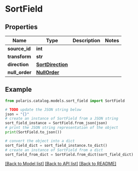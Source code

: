 <!--

 Licensed to the Apache Software Foundation (ASF) under one
 or more contributor license agreements.  See the NOTICE file
 distributed with this work for additional information
 regarding copyright ownership.  The ASF licenses this file
 to you under the Apache License, Version 2.0 (the
 "License"); you may not use this file except in compliance
 with the License.  You may obtain a copy of the License at

   http://www.apache.org/licenses/LICENSE-2.0

 Unless required by applicable law or agreed to in writing,
 software distributed under the License is distributed on an
 "AS IS" BASIS, WITHOUT WARRANTIES OR CONDITIONS OF ANY
 KIND, either express or implied.  See the License for the
 specific language governing permissions and limitations
 under the License.

-->
# SortField


## Properties

Name | Type | Description | Notes
------------ | ------------- | ------------- | -------------
**source_id** | **int** |  | 
**transform** | **str** |  | 
**direction** | [**SortDirection**](SortDirection.md) |  | 
**null_order** | [**NullOrder**](NullOrder.md) |  | 

## Example

```python
from polaris.catalog.models.sort_field import SortField

# TODO update the JSON string below
json = "{}"
# create an instance of SortField from a JSON string
sort_field_instance = SortField.from_json(json)
# print the JSON string representation of the object
print(SortField.to_json())

# convert the object into a dict
sort_field_dict = sort_field_instance.to_dict()
# create an instance of SortField from a dict
sort_field_from_dict = SortField.from_dict(sort_field_dict)
```
[[Back to Model list]](../README.md#documentation-for-models) [[Back to API list]](../README.md#documentation-for-api-endpoints) [[Back to README]](../README.md)


